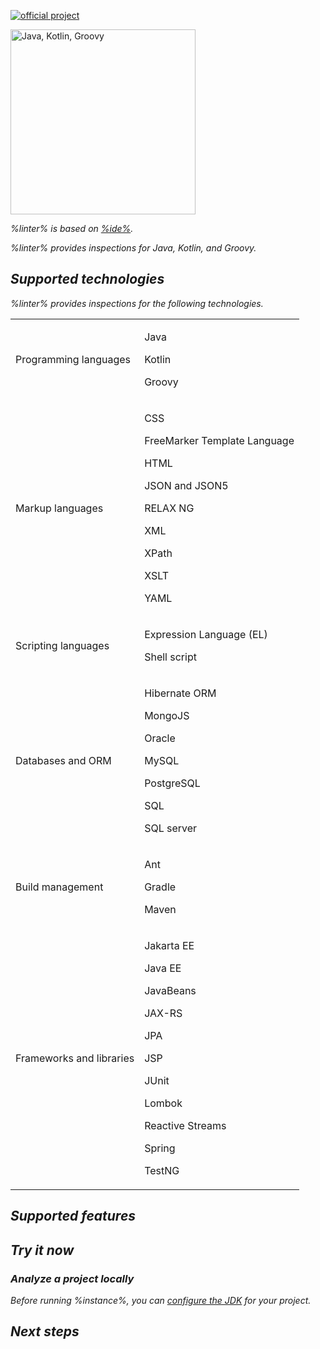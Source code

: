 [//]: # (title: Qodana for JVM)

[![official project](https://jb.gg/badges/official-flat-square.svg)](https://confluence.jetbrains.com/display/ALL/JetBrains+on+GitHub)

<img src="jvm.png" dark-src="jvm_dark.png" alt="Java, Kotlin, Groovy" width="296"/>

<var name="linter" value="Qodana for JVM"/>
<var name="ide" value="IntelliJ IDEA Ultimate"/>
<var name="tech" value="jvm"/>
<var name="docker-image" value="jetbrains/qodana-jvm:2023.3"/>
<var name="config-file" value="qodana-jvm-docker-readme.xml"/>

%linter% is based on [%ide%](https://www.jetbrains.com/idea/). 

<include from="lib_qd.topic" element-id="linter-intro"/>

%linter% provides inspections for Java, Kotlin, and Groovy.

## Supported technologies

%linter% provides inspections for the following technologies.

<table header-style="none">
    <tr>
        <td>Programming languages</td>
        <td>
            <p>Java</p>
            <p>Kotlin</p>
            <p>Groovy</p>
        </td>
    </tr>
    <tr>
        <td>Markup languages</td>
        <td>
            <p>CSS</p>
            <p>FreeMarker Template Language</p>
            <p>HTML</p>
            <p>JSON and JSON5</p>
            <p>RELAX NG</p>
            <p>XML</p>
            <p>XPath</p>
            <p>XSLT</p>
            <p>YAML</p>
        </td>
    </tr>
    <tr>
        <td>Scripting languages</td>
        <td>
            <p>Expression Language (EL)</p>
            <p>Shell script</p>
        </td>
    </tr>
    <tr>
        <td>Databases and ORM</td>
        <td>
            <p>Hibernate ORM</p>
            <p>MongoJS</p>
            <p>Oracle</p>
            <p>MySQL</p>
            <p>PostgreSQL</p>
            <p>SQL</p>
            <p>SQL server</p>
        </td>
    </tr>
    <tr>
        <td>Build management</td>
        <td>
            <p>Ant</p>
            <p>Gradle</p>
            <p>Maven</p>
        </td>
    </tr>
    <tr>
        <td>Frameworks and libraries</td>
        <td>
            <p>Jakarta EE</p>
            <p>Java EE</p>
            <p>JavaBeans</p>
            <p>JAX-RS</p>
            <p>JPA</p>
            <p>JSP</p>
            <p>JUnit</p>
            <p>Lombok</p>
            <p>Reactive Streams</p>
            <p>Spring</p>
            <p>TestNG</p>
        </td>
    </tr>
</table>

## Supported features

<include from="lib_qd.topic" element-id="linters-supported-features" use-filter="empty,jvm"/>

## Try it now

### Analyze a project locally

<note>Before running %instance%, you can <a href="configure-jdk.md">configure the JDK</a> for your project.</note>

<include from="lib_qd.topic" element-id="qodana-cli-quickstart" use-filter="non-php,jvm-only,jvm-php,non-gs,other,empty"/>

## Next steps

<include from="lib_qd.topic" element-id="linter-next-steps-footer" use-filter="empty"/>